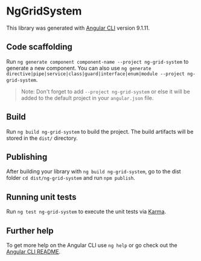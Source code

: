 # NgGridSystem

This library was generated with [Angular CLI](https://github.com/angular/angular-cli) version 9.1.11.

## Code scaffolding

Run `ng generate component component-name --project ng-grid-system` to generate a new component. You can also use `ng generate directive|pipe|service|class|guard|interface|enum|module --project ng-grid-system`.
> Note: Don't forget to add `--project ng-grid-system` or else it will be added to the default project in your `angular.json` file. 

## Build

Run `ng build ng-grid-system` to build the project. The build artifacts will be stored in the `dist/` directory.

## Publishing

After building your library with `ng build ng-grid-system`, go to the dist folder `cd dist/ng-grid-system` and run `npm publish`.

## Running unit tests

Run `ng test ng-grid-system` to execute the unit tests via [Karma](https://karma-runner.github.io).

## Further help

To get more help on the Angular CLI use `ng help` or go check out the [Angular CLI README](https://github.com/angular/angular-cli/blob/master/README.md).
